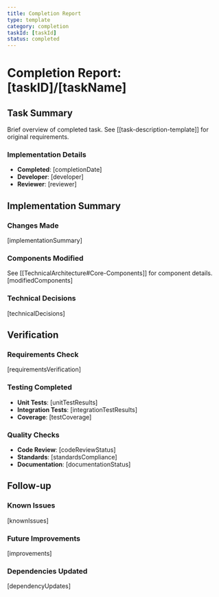 ```yaml
---
title: Completion Report
type: template
category: completion
taskId: [taskId]
status: completed
---
```


# Completion Report: [taskID]/[taskName]

## Task Summary

Brief overview of completed task. See [[task-description-template]] for original requirements.

### Implementation Details

- **Completed**: [completionDate]
- **Developer**: [developer]
- **Reviewer**: [reviewer]

## Implementation Summary

### Changes Made

[implementationSummary]

### Components Modified

See [[TechnicalArchitecture#Core-Components]] for component details.
[modifiedComponents]

### Technical Decisions

[technicalDecisions]

## Verification

### Requirements Check

[requirementsVerification]

### Testing Completed

- **Unit Tests**: [unitTestResults]
- **Integration Tests**: [integrationTestResults]
- **Coverage**: [testCoverage]

### Quality Checks

- **Code Review**: [codeReviewStatus]
- **Standards**: [standardsCompliance]
- **Documentation**: [documentationStatus]

## Follow-up

### Known Issues

[knownIssues]

### Future Improvements

[improvements]

### Dependencies Updated

[dependencyUpdates]
